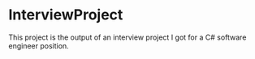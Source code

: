 # InterviewProject
This project is the output of an interview project I got for a C# software engineer position. 
